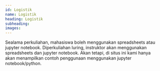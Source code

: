 ```yaml
---
id: Logistik
name: Logistik
heading: Logistik
subheading: 
images: 
---
```

Sealama perkuliahan, mahasiswa boleh menggunakan spreadsheets atau jupyter notebook. Diperkuliahan luring, instruktor akan menggunakan spreadsheets dan jupyter notebook. Akan tetapi, di situs ini kami hanya akan menampilkan contoh penggunaan menggunakan jupyter notebook/python.


<!-- <img src="https://cdn.jsdelivr.net/gh/devicons/devicon/icons/cplusplus/cplusplus-original.svg" class="img-skill"> -->
          
          